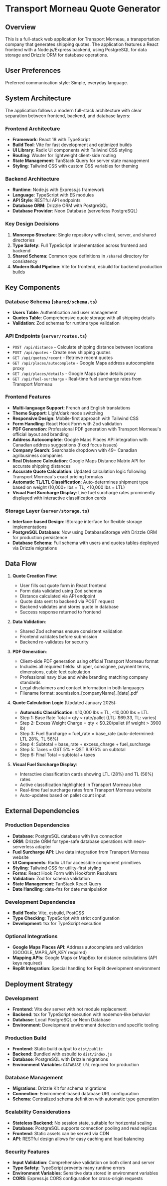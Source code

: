 # Transport Morneau Quote Generator

## Overview

This is a full-stack web application for Transport Morneau, a transportation company that generates shipping quotes. The application features a React frontend with a Node.js/Express backend, using PostgreSQL for data storage and Drizzle ORM for database operations.

## User Preferences

Preferred communication style: Simple, everyday language.

## System Architecture

The application follows a modern full-stack architecture with clear separation between frontend, backend, and database layers:

### Frontend Architecture
- **Framework**: React 18 with TypeScript
- **Build Tool**: Vite for fast development and optimized builds
- **UI Library**: Radix UI components with Tailwind CSS styling
- **Routing**: Wouter for lightweight client-side routing
- **State Management**: TanStack Query for server state management
- **Styling**: Tailwind CSS with custom CSS variables for theming

### Backend Architecture
- **Runtime**: Node.js with Express.js framework
- **Language**: TypeScript with ES modules
- **API Style**: RESTful API endpoints
- **Database ORM**: Drizzle ORM with PostgreSQL
- **Database Provider**: Neon Database (serverless PostgreSQL)

### Key Design Decisions
1. **Monorepo Structure**: Single repository with client, server, and shared directories
2. **Type Safety**: Full TypeScript implementation across frontend and backend
3. **Shared Schema**: Common type definitions in `/shared` directory for consistency
4. **Modern Build Pipeline**: Vite for frontend, esbuild for backend production builds

## Key Components

### Database Schema (`shared/schema.ts`)
- **Users Table**: Authentication and user management
- **Quotes Table**: Comprehensive quote storage with all shipping details
- **Validation**: Zod schemas for runtime type validation

### API Endpoints (`server/routes.ts`)
- `POST /api/distance` - Calculate shipping distance between locations
- `POST /api/quotes` - Create new shipping quotes
- `GET /api/quotes/recent` - Retrieve recent quotes
- `GET /api/places/autocomplete` - Google Maps address autocomplete proxy
- `GET /api/places/details` - Google Maps place details proxy
- `GET /api/fuel-surcharge` - Real-time fuel surcharge rates from Transport Morneau

### Frontend Features
- **Multi-language Support**: French and English translations
- **Theme Support**: Light/dark mode switching
- **Responsive Design**: Mobile-first approach with Tailwind CSS
- **Form Handling**: React Hook Form with Zod validation
- **PDF Generation**: Professional PDF generation with Transport Morneau's official layout and branding
- **Address Autocomplete**: Google Maps Places API integration with Canadian address suggestions (fixed focus issues)
- **Company Search**: Searchable dropdown with 49+ Canadian agribusiness companies
- **Real Distance Calculation**: Google Maps Distance Matrix API for accurate shipping distances
- **Accurate Quote Calculation**: Updated calculation logic following Transport Morneau's exact pricing formulas
- **Automatic TL/LTL Classification**: Auto-determines shipment type based on weight (10,000+ lbs = TL, <10,000 lbs = LTL)
- **Visual Fuel Surcharge Display**: Live fuel surcharge rates prominently displayed with interactive classification cards

### Storage Layer (`server/storage.ts`)
- **Interface-based Design**: IStorage interface for flexible storage implementations
- **PostgreSQL Database**: Now using DatabaseStorage with Drizzle ORM for production persistence
- **Database Schema**: Full schema with users and quotes tables deployed via Drizzle migrations

## Data Flow

1. **Quote Creation Flow**:
   - User fills out quote form in React frontend
   - Form data validated using Zod schemas
   - Distance calculated via API endpoint
   - Quote data sent to backend via POST request
   - Backend validates and stores quote in database
   - Success response returned to frontend

2. **Data Validation**:
   - Shared Zod schemas ensure consistent validation
   - Frontend validates before submission
   - Backend re-validates for security

3. **PDF Generation**:
   - Client-side PDF generation using official Transport Morneau format
   - Includes all required fields: shipper, consignee, payment terms, dimensions, cubic feet calculation
   - Professional navy blue and white branding matching company standards
   - Legal disclaimers and contact information in both languages
   - Filename format: soumission_[companyName]_[date].pdf

4. **Quote Calculation Logic** (Updated January 2025):
   - **Automatic Classification**: ≥10,000 lbs = TL, <10,000 lbs = LTL
   - Step 1: Base Rate Total = qty × rate/pallet (LTL: $69.33, TL: varies)
   - Step 2: Excess Weight Charge = qty × $0.20/pallet (if weight > 3900 lb)
   - Step 3: Fuel Surcharge = fuel_rate × base_rate (auto-determined: LTL 28%, TL 56%)
   - Step 4: Subtotal = base_rate + excess_charge + fuel_surcharge
   - Step 5: Taxes = GST 5% + QST 9.975% on subtotal
   - Step 6: Final Total = subtotal + taxes

5. **Visual Fuel Surcharge Display**:
   - Interactive classification cards showing LTL (28%) and TL (56%) rates
   - Active classification highlighted in Transport Morneau blue
   - Real-time fuel surcharge rates from Transport Morneau website
   - Auto-updates based on pallet count input

## External Dependencies

### Production Dependencies
- **Database**: PostgreSQL database with live connection
- **ORM**: Drizzle ORM for type-safe database operations with neon-serverless adapter
- **Fuel Surcharge API**: Live data integration from Transport Morneau website
- **UI Components**: Radix UI for accessible component primitives
- **Styling**: Tailwind CSS for utility-first styling
- **Forms**: React Hook Form with Hookform Resolvers
- **Validation**: Zod for schema validation
- **State Management**: TanStack React Query
- **Date Handling**: date-fns for date manipulation

### Development Dependencies
- **Build Tools**: Vite, esbuild, PostCSS
- **Type Checking**: TypeScript with strict configuration
- **Development**: tsx for TypeScript execution

### Optional Integrations
- **Google Maps Places API**: Address autocomplete and validation (GOOGLE_MAPS_API_KEY required)
- **Mapping APIs**: Google Maps or MapBox for distance calculations (API keys required)
- **Replit Integration**: Special handling for Replit development environment

## Deployment Strategy

### Development
- **Frontend**: Vite dev server with hot module replacement
- **Backend**: tsx for TypeScript execution with nodemon-like behavior
- **Database**: Local PostgreSQL or Neon Database
- **Environment**: Development environment detection and specific tooling

### Production Build
- **Frontend**: Static build output to `dist/public`
- **Backend**: Bundled with esbuild to `dist/index.js`
- **Database**: PostgreSQL with Drizzle migrations
- **Environment Variables**: `DATABASE_URL` required for production

### Database Management
- **Migrations**: Drizzle Kit for schema migrations
- **Connection**: Environment-based database URL configuration
- **Schema**: Centralized schema definition with automatic type generation

### Scalability Considerations
- **Stateless Backend**: No session state, suitable for horizontal scaling
- **Database**: PostgreSQL supports connection pooling and read replicas
- **Frontend**: Static assets can be served via CDN
- **API**: RESTful design allows for easy caching and load balancing

### Security Features
- **Input Validation**: Comprehensive validation on both client and server
- **Type Safety**: TypeScript prevents many runtime errors
- **Environment Variables**: Sensitive data stored in environment variables
- **CORS**: Express.js CORS configuration for cross-origin requests